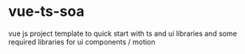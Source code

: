 # vue-ts-soa
vue js project template to quick start with ts and ui libraries and some required libraries for ui components / motion
